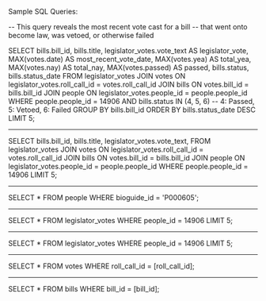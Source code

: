 Sample SQL Queries:

-- This query reveals the most recent vote cast for a bill
-- that went onto become law, was vetoed, or otherwise failed

SELECT
    bills.bill_id,
    bills.title,
    legislator_votes.vote_text AS legislator_vote,
    MAX(votes.date) AS most_recent_vote_date,
    MAX(votes.yea) AS total_yea,
    MAX(votes.nay) AS total_nay,
    MAX(votes.passed) AS passed,
    bills.status,
    bills.status_date
FROM legislator_votes
JOIN votes ON legislator_votes.roll_call_id = votes.roll_call_id
JOIN bills ON votes.bill_id = bills.bill_id
JOIN people ON legislator_votes.people_id = people.people_id
WHERE
    people.people_id = 14906
    AND bills.status IN (4, 5, 6)  -- 4: Passed, 5: Vetoed, 6: Failed
GROUP BY bills.bill_id
ORDER BY bills.status_date DESC
LIMIT 5;


--------------------------------

SELECT
    bills.bill_id,
    bills.title,
    legislator_votes.vote_text,
FROM legislator_votes
JOIN votes ON legislator_votes.roll_call_id = votes.roll_call_id
JOIN bills ON votes.bill_id = bills.bill_id
JOIN people ON legislator_votes.people_id = people.people_id
WHERE
    people.people_id = 14906
LIMIT 5;

--------------------------------

SELECT * FROM people WHERE bioguide_id = 'P000605';

--------------------------------

SELECT * FROM legislator_votes WHERE people_id = 14906 LIMIT 5;

--------------------------------

SELECT * FROM legislator_votes WHERE people_id = 14906 LIMIT 5;

--------------------------------

SELECT * FROM votes WHERE roll_call_id = [roll_call_id];

--------------------------------

SELECT * FROM bills WHERE bill_id = [bill_id];
